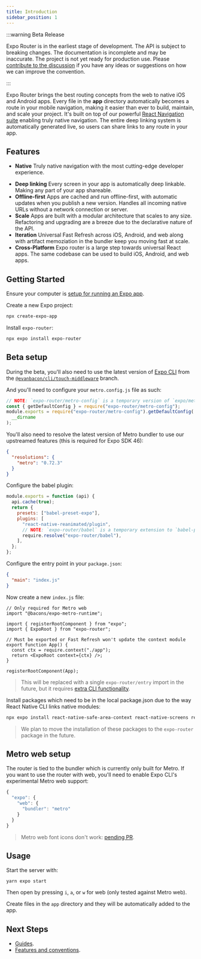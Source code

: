 ```yaml
---
title: Introduction
sidebar_position: 1
---
```


:::warning Beta Release

Expo Router is in the earliest stage of development. The API is subject to breaking changes. The documentation is incomplete and may be inaccurate. The project is not yet ready for production use. Please [contribute to the discussion](https://github.com/expo/router/discussions/1) if you have any ideas or suggestions on how we can improve the convention.

:::

Expo Router brings the best routing concepts from the web to native iOS and Android apps. Every file in the **app** directory automatically becomes a route in your mobile navigation, making it easier than ever to build, maintain, and scale your project. It's built on top of our powerful [React Navigation suite](https://reactnavigation.org/) enabling truly native navigation. The entire deep linking system is automatically generated live, so users can share links to any route in your app.

## Features

- **Native** Truly native navigation with the most cutting-edge developer experience.
<!-- - **Zero-config** No need to configure anything, just start building your app. -->
- **Deep linking** Every screen in your app is automatically deep linkable. Making any part of your app shareable.
- **Offline-first** Apps are cached and run offline-first, with automatic updates when you publish a new version. Handles all incoming native URLs without a network connection or server.
- **Scale** Apps are built with a modular architecture that scales to any size. Refactoring and upgrading are a breeze due to the declarative nature of the API.
- **Iteration** Universal Fast Refresh across iOS, Android, and web along with artifact memoziation in the bundler keep you moving fast at scale.
- **Cross-Platform** Expo router is a large step towards universal React apps. The same codebase can be used to build iOS, Android, and web apps.

## Getting Started

Ensure your computer is [setup for running an Expo app](https://docs.expo.dev/get-started/installation/).

Create a new Expo project:

```bash
npx create-expo-app
```

Install `expo-router`:

```bash
npx expo install expo-router
```

<!-- Then use `expo-router/entry` as the entry point to your app in your `package.json`:

```json
{
  "main": "expo-router/entry"
}
``` -->

## Beta setup

During the beta, you'll also need to use the latest version of [Expo CLI](https://github.com/expo/expo/blob/main/packages/%40expo/cli/README.md#contributing) from the [`@evanbacon/cli/touch-middleware`](https://github.com/expo/expo/compare/%40evanbacon/cli/touch-middleware) branch.

And you'll need to configure your `metro.config.js` file as such:

```js title=metro.config.js
// NOTE: `expo-router/metro-config` is a temporary version of `expo/metro-config`.
const { getDefaultConfig } = require("expo-router/metro-config");
module.exports = require("expo-router/metro-config").getDefaultConfig(
  __dirname
);
```

You'll also need to resolve the latest version of Metro bundler to use our upstreamed features (this is required for Expo SDK 46):

```json title=package.json
{
  "resolutions": {
    "metro": "0.72.3"
  }
}
```

Configure the babel plugin:

```js title=babel.config.js
module.exports = function (api) {
  api.cache(true);
  return {
    presets: ["babel-preset-expo"],
    plugins: [
      "react-native-reanimated/plugin",
      // NOTE: `expo-router/babel` is a temporary extension to `babel-preset-expo`.
      require.resolve("expo-router/babel"),
    ],
  };
};
```

Configure the entry point in your `package.json`:

```json title=package.json
{
  "main": "index.js"
}
```

Now create a new `index.js` file:

```tsx title=index.js
// Only required for Metro web
import "@bacons/expo-metro-runtime";

import { registerRootComponent } from "expo";
import { ExpoRoot } from "expo-router";

// Must be exported or Fast Refresh won't update the context module
export function App() {
  const ctx = require.context("./app");
  return <ExpoRoot context={ctx} />;
}

registerRootComponent(App);
```

> This will be replaced with a single `expo-router/entry` import in the future, but it requires [extra CLI functionality](https://github.com/expo/expo/pull/19231).

Install packages which need to be in the local package.json due to the way React Native CLI links native modules:

```bash
npx expo install react-native-safe-area-context react-native-screens react-native-reanimated react-native-gesture-handler
```

> We plan to move the installation of these packages to the `expo-router` package in the future.

## Metro web setup

The router is tied to the bundler which is currently only built for Metro. If you want to use the router with web, you'll need to enable Expo CLI's experimental Metro web support:

```js title=app.json
{
  "expo": {
    "web": {
      "bundler": "metro"
    }
  }
}
```

> Metro web font icons don't work: [pending PR](https://github.com/expo/expo/pull/19234).

## Usage

Start the server with:

```
yarn expo start
```

Then open by pressing `i`, `a`, or `w` for web (only tested against Metro web).

Create files in the `app` directory and they will be automatically added to the app.

## Next Steps

- [Guides](/docs/category/guides).
- [Features and conventions](/docs/category/features).
